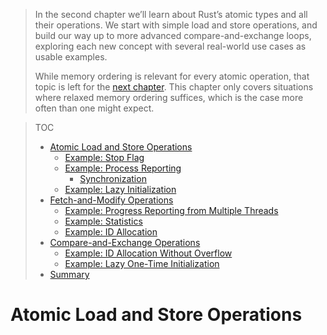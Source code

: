 > In the second chapter we’ll learn about Rust’s atomic types and all their 
> operations. We start with simple load and store operations, and build our way
> up to more advanced compare-and-exchange loops, exploring each new concept 
> with several real-world use cases as usable examples.
>
> While memory ordering is relevant for every atomic operation, that topic is 
> left for the [next chapter](./Ch3:Memory-Ording.md). This chapter only 
> covers situations where relaxed memory ordering suffices, which is the case 
> more often than one might expect.

> TOC
>
> * [Atomic Load and Store Operations](#atomic-load-and-store-operations)
>   * [Example: Stop Flag](#example-stop-flag)
>   * [Example: Process Reporting](#example-process-reporting)
>     * [Synchronization](#synchronization)
>   * [Example: Lazy Initialization](#example-lazy-initialization)
> * [Fetch-and-Modify Operations](#fetch-and-modify-operations)
>   * [Example: Progress Reporting from Multiple Threads](#example-progress-reporting-from-multiple-threads)
>   * [Example: Statistics](#example-statistics)
>   * [Example: ID Allocation](#example-id-allocation)
> * [Compare-and-Exchange Operations](#compare-and-exchange-operations)
>   * [Example: ID Allocation Without Overflow](#example-id-allocation-without-overflow)
>   * [Example: Lazy One-Time Initialization](#example-lazy-one-time-initialization)
> * [Summary](#summary)

# Atomic Load and Store Operations
